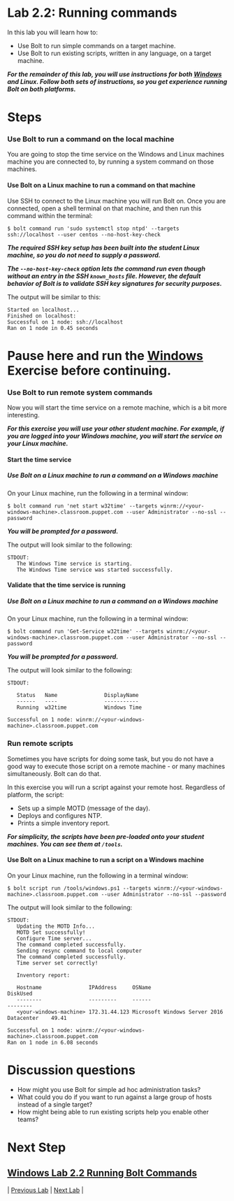 # Lab 2.2: Running commands

In this lab you will learn how to:

* Use Bolt to run simple commands on a target machine.
* Use Bolt to run existing scripts, written in any language, on a target machine.

**_For the remainder of this lab, you will use instructions for both [Windows](../../Windows/lab-02.2-Running-Bolt-Commands) and Linux. Follow both sets of instructions, so you get experience running Bolt on both platforms._**

# Steps

### Use Bolt to run a command on the local machine

You are going to stop the time service on the Windows and Linux machines machine you are connected to, by running a system command on those machines.

#### Use Bolt on a Linux machine to run a command on that machine

Use SSH to connect to the Linux machine you will run Bolt on. Once you are connected, open a shell terminal on that machine, and then run this command within the terminal:

```$ bolt command run 'sudo systemctl stop ntpd' --targets ssh://localhost --user centos --no-host-key-check```

**_The required SSH key setup has been built into the student Linux machine, so you do not need to supply a password._**

**_The `--no-host-key-check` option lets the command run even though without an entry in the SSH `known_hosts` file. However, the default behavior of Bolt is to validate SSH key signatures for security purposes._**

The output will be similar to this:

```
Started on localhost...
Finished on localhost:
Successful on 1 node: ssh://localhost
Ran on 1 node in 0.45 seconds
```

# Pause here and run the [Windows](../../Windows/lab-02.2-Running-Bolt-Commands) Exercise before continuing.

### Use Bolt to run remote system commands

Now you will start the time service on a remote machine, which is a bit more interesting.

**_For this exercise you will use your *other* student machine. For example, if you are logged into your Windows machine, you will start the service on your Linux machine._**

#### Start the time service

##### Use Bolt on a Linux machine to run a command on a Windows machine

On your Linux machine, run the following in a terminal window:

```$ bolt command run 'net start w32time' --targets winrm://<your-windows-machine>.classroom.puppet.com --user Administrator --no-ssl --password```

**_You will be prompted for a password._**

The output will look similar to the following:

```
STDOUT:
   The Windows Time service is starting.
   The Windows Time service was started successfully.
```

#### Validate that the time service is running

##### Use Bolt on a Linux machine to run a command on a Windows machine

On your Linux machine, run the following in a terminal window:

```$ bolt command run 'Get-Service w32time' --targets winrm://<your-windows-machine>.classroom.puppet.com --user Administrator --no-ssl --password```

**_You will be prompted for a password._**

The output will look similar to the following:

```
STDOUT:

   Status   Name               DisplayName
   ------   ----               -----------
   Running  w32time            Windows Time

Successful on 1 node: winrm://<your-windows-machine>.classroom.puppet.com
```

### Run remote scripts

Sometimes you have scripts for doing some task, but you do not have a good way to execute those script on a remote machine - or many machines simultaneously. Bolt can do that.

In this exercise you will run a script against your remote host. Regardless of platform, the script:

* Sets up a simple MOTD (message of the day).
* Deploys and configures NTP.
* Prints a simple inventory report.

**_For simplicity, the scripts have been pre-loaded onto your student machines. You can see them at `/tools`._**

#### Use Bolt on a Linux machine to run a script on a Windows machine

On your Linux machine, run the following in a terminal window:

```$ bolt script run /tools/windows.ps1 --targets winrm://<your-windows-machine>.classroom.puppet.com --user Administrator --no-ssl --password```

The output will look similar to the following:

```
STDOUT:
   Updating the MOTD Info...
   MOTD Set successfully!
   Configure Time server...
   The command completed successfully.
   Sending resync command to local computer
   The command completed successfully.
   Time server set correctly!

   Inventory report:

   Hostname               IPAddress     OSName                                   DiskUsed
   --------               ---------     ------                                   --------
   <your-windows-machine> 172.31.44.123 Microsoft Windows Server 2016 Datacenter    49.41

Successful on 1 node: winrm://<your-windows-machine>.classroom.puppet.com
Ran on 1 node in 6.08 seconds
```

# Discussion questions

* How might you use Bolt for simple ad hoc administration tasks?
* What could you do if you want to run against a large group of hosts instead of a single target?
* How might being able to run existing scripts help you enable other teams?

Next Step
======

[Windows Lab 2.2 Running Bolt Commands](../../Windows/lab-02.2-Running-Bolt-Commands)
---

|  [Previous Lab](../lab-02.1-Install-Puppet-Bolt)  |  [Next Lab](../lab-05.1-Puppet-Agent-deployment)  |
